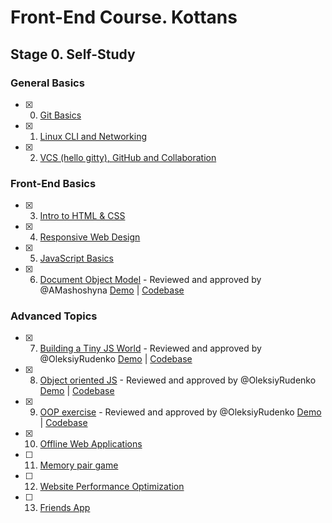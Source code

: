 # Front-End Course. Kottans

## Stage 0. Self-Study

### General Basics
- [x] 0. [Git Basics](task_git_basics)
- [x] 1. [Linux CLI and Networking](task_linux_cli)
- [x] 2. [VCS (hello gitty), GitHub and Collaboration](task_git_collaboration)

### Front-End Basics
- [x] 3. [Intro to HTML & CSS](task_html_css_intro)
- [x] 4. [Responsive Web Design](task_responsive_web_design)
- [x] 5. [JavaScript Basics](task_js_basics)
- [x] 6. [Document Object Model](task_js_dom) - Reviewed and approved by @AMashoshyna [Demo](https://romanovaleksander.github.io/js-dom/) | [Codebase](https://github.com/RomanovAleksander/js-dom)

### Advanced Topics
- [x] 7. [Building a Tiny JS World](task_js_pre_oop)  - Reviewed and approved by @OleksiyRudenko [Demo](https://romanovaleksander.github.io/a-tiny-JS-world/) | [Codebase](https://github.com/RomanovAleksander/a-tiny-JS-world)
- [x] 8. [Object oriented JS](task_js_oop) - Reviewed and approved by @OleksiyRudenko [Demo](https://romanovaleksander.github.io/frogger-game/) | [Codebase](https://github.com/RomanovAleksander/frogger-game)
- [x] 9. [OOP exercise](task_js_pre_oop_improved) - Reviewed and approved by @OleksiyRudenko  [Demo](https://romanovaleksander.github.io/js-dom/) | [Codebase](task_js_pre_oop_improved/index.js)
- [x] 10. [Offline Web Applications](task_offline_web_app)
- [ ] 11. [Memory pair game](https://github.com/kottans/frontend/blob/master/tasks/memory-pair-game.md)
- [ ] 12. [Website Performance Optimization](https://github.com/kottans/frontend/blob/master/tasks/app-design-performance.md)
- [ ] 13. [Friends App](https://github.com/kottans/frontend/blob/master/tasks/friends-app.md)
